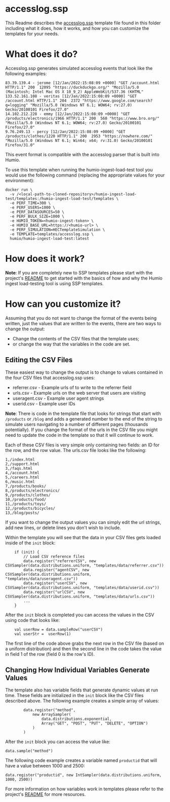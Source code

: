 # accesslog.ssp

This Readme describes the [accesslog.ssp](accesslog.ssp) template file found in this folder including what it does, how it works, and how you can customize the templates for your needs.

# What does it do?

Accesslog.ssp generates simulated accesslog events that look like the following examples:

```
83.39.139.4 - jerome [12/Jan/2022:15:08:09 +0000] "GET /account.html HTTP/1.1" 200  12095 "https://duckduckgo.org/" "Mozilla/5.0 (Macintosh; Intel Mac OS X 10_9_2) AppleWebKit/537.36 (KHTML"
133.52.161.108 - veritas [12/Jan/2022:15:08:09 +0000] "GET /account.html HTTP/1.1" 204  2372 "https://www.google.com/search?q=logging" "Mozilla/5.0 (Windows NT 6.1; WOW64; rv:27.0) Gecko/20100101 Firefox/27.0"
14.102.212.228 - emmy [12/Jan/2022:15:08:09 +0000] "GET /products/electronics/1966 HTTP/1.1" 200  560 "https://www.bro.org/" "Mozilla/5.0 (Windows NT 6.1; WOW64; rv:27.0) Gecko/20100101 Firefox/27.0"
9.76.249.13 - percy [12/Jan/2022:15:08:09 +0000] "GET /products/clothes/1220 HTTP/1.1" 200  2953 "https://nowhere.com/" "Mozilla/5.0 (Windows NT 6.1; Win64; x64; rv:31.0) Gecko/20100101 Firefox/31.0"
```

This event format is compatible with the accesslog parser that is built into Humio.

To use this template when running the humio-ingest-load-test tool you would use the following command (replacing the appropriate values for your environment):

```
docker run \
  -v /<local-path-to-cloned-repository>/humio-ingest-load-test/templates:/humio-ingest-load-test/templates \
  -e PERF_TIME=300 \
  -e PERF_USERS=1000 \
  -e PERF_DATASOURCES=50 \
  -e PERF_BULK_SIZE=1000 \
  -e HUMIO_TOKEN=<humio-ingest-token> \
  -e HUMIO_BASE_URL=https://<humio-url> \
  -e PERF_SIMULATION=HECTemplateSimulation \
  -e TEMPLATE=templates/accesslog.ssp \
  humio/humio-ingest-load-test:latest
```

# How does it work?

**Note**: If you are completely new to SSP templates please start with the project's [README](../README.md) to get started with the basics of how and why the Humio ingest load-testing tool is using SSP templates.

# How can you customize it?

Assuming that you do not want to change the format of the events being written, just the values that are written to the events, there are two ways to change the output:

* Change the contents of the CSV files that the template uses;
* or change the way that the variables in the code are set.


## Editing the CSV Files

These easiest way to change the output is to change to values contained in the four CSV files that accesslog.ssp uses:

* referrer.csv - Example urls of to write to the referrer field
* urls.csv - Example urls on the web server that users are visiting
* useragent.csv - Example user agent strings
* userid.csv - Example user IDs

**Note**: There is code in the template file that looks for strings that start with `/products` or `/blog` and adds a generated number to the end of the string to simulate users navigating to a number of different pages (thousands potentially). If you change the format of the urls in the CSV file you might need to update the code in the template so that it will continue to work.

Each of these CSV files is very simple only containing two fields: an ID for the row, and the row value. The urls.csv file looks like the following:

```
1,/index.html
2,/support.html
3,/faqs.html
4,/account.html
5,/careers.html
6,/music.html
7,/products/books/
8,/products/electronics/
9,/products/clothes/
10,/products/food/
11,/products/toys/
12,/products/bicycles/
13,/blog/posts/
```

If you want to change the output values you can simply edit the url strings, add new lines, or delete lines you don't wish to include.

Within the template you will see that the data in your CSV files gets loaded inside of the `init` block:

```
    if (init) {
    	// Load CSV reference files
    	data.register("referrerCSV", new CSVSampler(data.distributions.uniform, "templates/data/referrer.csv"))
    	data.register("agentCSV", new CSVSampler(data.distributions.uniform, "templates/data/useragent.csv"))
    	data.register("userCSV", new CSVSampler(data.distributions.uniform, "templates/data/userid.csv"))
    	data.register("urlCSV", new CSVSampler(data.distributions.uniform, "templates/data/urls.csv"))
    	...
    }
```

After the `init` block is completed you can access the values in the CSV using code that looks like:

```
    val userRow = data.sampleRow("userCSV")
    val userStr =  userRow(1)
```

The first line of the code above grabs the next row in the CSV file (based on a uniform distribution) and then the second line in the code takes the value in field 1 of the row (field 0 is the row's ID).

## Changing How Individual Variables Generate Values

The template also has variable fields that generate dynamic values at run time. These fields are initialized in the `init` block like the CSV files described above. The following example creates a simple array of values:

```
        data.register("method",
            new ArraySampler(
                data.distributions.exponential,
                Array("GET", "POST", "PUT", "DELETE", "OPTION")
            )
        )
```

After the `init` block you can access the value like:

```
data.sample("method")
```

The following code example creates a variable named `productid` that will have a value between 1000 and 2500:

```
data.register("productid", new IntSampler(data.distributions.uniform, 1000, 2500))
```

For more information on how variables work in templates please refer to the project's [README](../README.md) for more resources.
